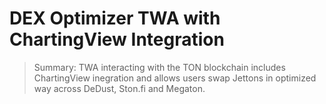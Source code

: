 # DEX Optimizer TWA with ChartingView Integration

> Summary: TWA interacting with the TON blockchain includes ChartingView inegration and allows users swap Jettons in optimized way across DeDust, Ston.fi and Megaton.

